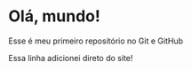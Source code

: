 # Olá, mundo!

Esse é meu primeiro repositório no Git e GitHub

Essa linha adicionei direto do site!
